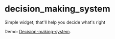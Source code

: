 # decision_making_system

Simple widget, that'll help you decide what's right

Demo: [Decision-making-system](http://decision-making-system.jakubemfoto.pl).
